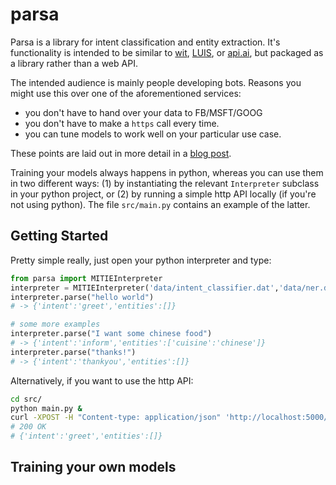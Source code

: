 # parsa

Parsa is a library for intent classification and entity extraction. It's functionality is intended to be similar to [wit](https://wit.ai), [LUIS](https://luis.ai), or [api.ai](https://api.ai), but packaged as a library rather than a web API. 

The intended audience is mainly people developing bots. Reasons you might use this over one of the aforementioned services: 
- you don't have to hand over your data to FB/MSFT/GOOG
- you don't have to make a `https` call every time.
- you can tune models to work well on your particular use case.

These points are laid out in more detail in a [blog post](https://medium.com/lastmile-conversations/do-it-yourself-nlp-for-bot-developers-2e2da2817f3d).

Training your models always happens in python, whereas you can use them in two different ways: (1) by instantiating the relevant `Interpreter` subclass in your python project, or (2) by running a simple http API locally (if you're not using python). The file `src/main.py` contains an example of the latter.

 
## Getting Started

Pretty simple really, just open your python interpreter and type:
```python
from parsa import MITIEInterpreter
interpreter = MITIEInterpreter('data/intent_classifier.dat','data/ner.dat','data/total_word_feature_extractor.dat')
interpreter.parse("hello world")
# -> {'intent':'greet','entities':[]}

# some more examples
interpreter.parse("I want some chinese food")
# -> {'intent':'inform','entities':['cuisine':'chinese']}
interpreter.parse("thanks!")
# -> {'intent':'thankyou','entities':[]}
```

Alternatively, if you want to use the http API:

```bash
cd src/
python main.py &
curl -XPOST -H "Content-type: application/json" 'http://localhost:5000/parse' -d '{"text":"hello world"}'
# 200 OK 
# {'intent':'greet','entities':[]}
```

## Training your own models
